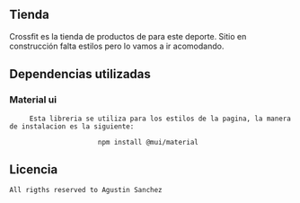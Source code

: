 ## Tienda
Crossfit es la tienda de productos de para este deporte. Sitio en construcción falta estilos pero lo vamos a ir acomodando. 

## Dependencias utilizadas

### Material ui 
 
         Esta libreria se utiliza para los estilos de la pagina, la manera de instalacion es la siguiente: 
    
                          npm install @mui/material
## Licencia 

    All rigths reserved to Agustin Sanchez
